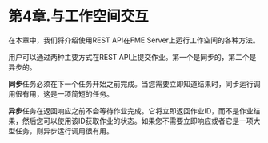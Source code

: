 # 第4章.与工作空间交互

在本章中，我们将介绍使用REST API在FME Server上运行工作空间的各种方法。

用户可以通过两种主要方式在REST API上提交作业。第一个是同步的，第二个是异步的。

**同步**任务必须在下一个任务开始之前完成。当您需要立即知道结果时，同步运行调用很有用，这是一项简短的任务。

**异步**任务在返回响应之前不会等待作业完成。它将立即返回作业ID，而不是作业结果，然后您可以使用该ID获取作业的状态。如果您不需要立即响应或者它是一项大型任务，则异步运行调用很有用。

